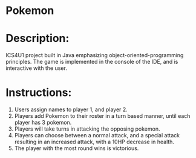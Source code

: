 # Pokemon

# Description:
ICS4U1 project built in Java emphasizing object-oriented-programming principles. The game is implemented in the console of the IDE, and is interactive with the user.

# Instructions:
1. Users assign names to player 1, and player 2.
2. Players add Pokemon to their roster in a turn based manner, until each player has 3 pokemon.
3. Players will take turns in attacking the opposing pokemon.
4. Players can choose between a normal attack, and a special attack resulting in an increased attack, with a 10HP decrease in health.
5. The player with the most round wins is victorious.
